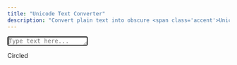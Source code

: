 ```yaml
---
title: "Unicode Text Converter"
description: "Convert plain text into obscure <span class='accent'>Unicode characters</span>."
---
```


<link rel='stylesheet' href='/scss/zalgo.css'>

<textarea id='input' rows='1' autofocus placeholder='Type text here...' oninput='update()'></textarea>

<p>Circled</p>
<p id='circled'></p>

<script src='/js/unicode-converter.js'></script>
